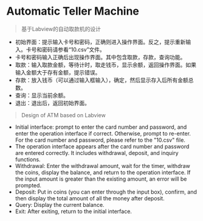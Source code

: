 # Automatic Teller Machine

> 基于Labview的自动取款机的设计

- 初始界面：提示输入卡号和密码，正确则进入操作界面。反之，提示重新输入。卡号和密码请参看“10.csv”文件。
- 卡号和密码输入正确后出现操作界面。其中包含取款，存款，查询功能。
- 取款：输入取款金额，等待计时，取走钱币，显示余额，返回操作界面。如果输入金额大于存有金额，提示错误。
- 存款：放入钱币（可以通过输入框输入），确定，然后显示存入后所有金额总数。
- 查询：显示当前余额。
- 退出：退出后，返回初始界面。

> Design of ATM based on Labview

- Initial interface: prompt to enter the card number and password, and enter the operation interface if correct. Otherwise, prompt to re-enter. For the card number and password, please refer to the "10.csv" file.
- The operation interface appears after the card number and password are entered correctly. It includes withdrawal, deposit, and inquiry functions.
- Withdrawal: Enter the withdrawal amount, wait for the timer, withdraw the coins, display the balance, and return to the operation interface. If the input amount is greater than the existing amount, an error will be prompted.
- Deposit: Put in coins (you can enter through the input box), confirm, and then display the total amount of all the money after deposit.
- Query: Display the current balance.
- Exit: After exiting, return to the initial interface.
